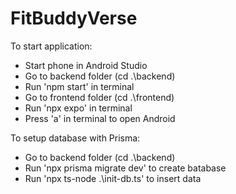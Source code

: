 # FitBuddyVerse

To start application:
- Start phone in Android Studio
- Go to backend folder (cd .\backend)
- Run 'npm start' in terminal
- Go to frontend folder (cd .\frontend)
- Run 'npx expo' in terminal
- Press 'a' in terminal to open Android

To setup database with Prisma:
- Go to backend folder (cd .\backend)
- Run 'npx prisma migrate dev' to create batabase
- Run 'npx ts-node .\init-db.ts' to insert data
